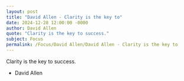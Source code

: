 ```yaml
---
layout: post
title: "David Allen - Clarity is the key to"
date: 2024-12-28 12:00:00 -0000
author: David Allen
quote: "Clarity is the key to success."
subject: Focus
permalink: /Focus/David Allen/David Allen - Clarity is the key to
---
```


Clarity is the key to success.

- David Allen
